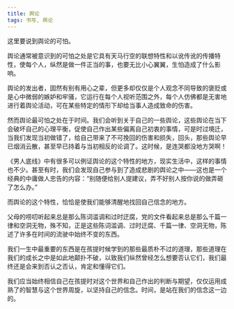 ```yaml
---
title: 舆论
tags: 书写, 舆论
---
```



这里要说到舆论的可怕。

舆论通常被意识到的可怕之处是它具有天马行空的联想特性和以讹传讹的传播特性，使每个人，纵然是做一件正当的事，也要无比小心翼翼，生怕造成了什么影响。

舆论的发出者，固然有别有用心之辈，但更多却仅仅是个人观念不同导致的褒贬或是心中微弱的嫉妒和牢骚，它运行在每个人视听范围之外，每个人仿佛都是无害地进行着舆论活动，可在某些特定的情形下却给当事人造成致命的伤害。

然而舆论最可怕之处在于时间。我们会听到关于自己的一些舆论，这些舆论在当下会破坏自己的心理平衡，促使自己作出某些偏离自己初衷的事情，可是时过境迁，当我们发现当初做错了，给自己带来了不可挽回的伤害和损失，回头，那些舆论早已烟消云散，甚至早已持着与当初相反的论调了。这时候，是连哭都没地方哭啊！

《男人底线》中有很多可以例证舆论的这个特性的地方，现实生活中，这样的事情也不少。甚至有时，我们会发现自己参与到了造成悲剧的舆论之中——这也是一个经典的中庸做人忠告的内容：“别随便给别人提建议，弄不好别人按你说的做弄砸了怎么办。”

而舆论的这个特性，恰恰是使我们能够清醒地找回自己信念的地方。

父母的唠叨听起来总是那么陈词滥调和过时迂腐，党的文件看起来总是那么千篇一律和空洞无物，殊不知，正是这些陈词滥调、过时迂腐、千篇一律、空洞无物，陈述了许多在时间的流驶中始终不变的东西。

我们一生中最重要的东西是在孩提时候学到的那些最质朴不过的道理，那些道理在我们的成长之中是如此地颠扑不破，以致我们纵然曾经怎么想要否认它们，我们最终还是会来到否认之否认，肯定和懂得它们。

我们应当始终相信自己在孩提时对这个世界和自己作出的判断与期望，仅仅运用成熟了的智慧与这个世界周旋，以坚持自己的信念。时间，是站在我们的信念这一边的。

